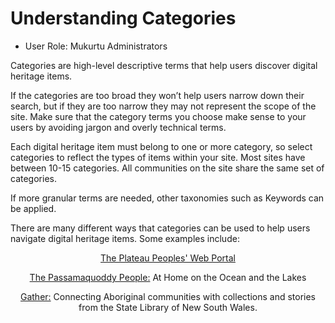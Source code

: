 # Understanding Categories

- User Role: Mukurtu Administrators

Categories are high-level descriptive terms that help users discover digital heritage items.

If the categories are too broad they won’t help users narrow down their search, but if they are too narrow they may not represent the scope of the site. Make sure that the category terms you choose make sense to your users by avoiding jargon and overly technical terms.

Each digital heritage item must belong to one or more category, so select categories to reflect the types of items within your site. Most sites have between 10-15 categories. All communities on the site share the same set of categories.

If more granular terms are needed, other taxonomies such as Keywords can be applied.

There are many different ways that categories can be used to help users navigate digital heritage items. Some examples include:

<center> 

[The Plateau Peoples' Web Portal](https://plateauportal.libraries.wsu.edu/) 

[The Passamaquoddy People:](https://passamaquoddypeople.com/) 
At Home on the Ocean and the Lakes

[Gather:](https://gather.sl.nsw.gov.au/) 
Connecting Aboriginal communities with collections and stories from the State Library of New South Wales.
</center>